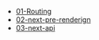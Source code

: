- [01-Routing](https://github.com/Rafiul29/next-js-partice/tree/01-Routing)
- [02-next-pre-renderign](https://github.com/Rafiul29/next-js-partice/tree/02-next-pre-renderign)
- [03-next-api](https://github.com/Rafiul29/next-js-partice/tree/03-next-api)
